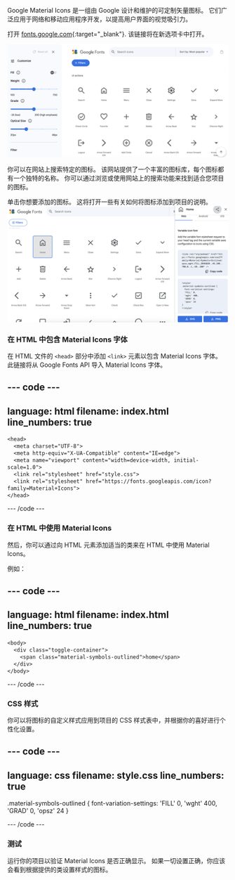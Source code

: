 Google Material Icons 是一组由 Google 设计和维护的可定制矢量图标。 它们广泛应用于网络和移动应用程序开发，以提高用户界面的视觉吸引力。

打开 [fonts.google.com](https://fonts.google.com/icons){:target="_blank"}. 该链接将在新选项卡中打开。

![Google 字体图标页面，其中显示各种图标和搜索栏。](images/google-icons.png)

你可以在网站上搜索特定的图标。 该网站提供了一个丰富的图标库，每个图标都有一个独特的名称。 你可以通过浏览或使用网站上的搜索功能来找到适合您项目的图标。

单击你想要添加的图标。 这将打开一些有关如何将图标添加到项目的说明。 ![已选择主页图标的 Google 字体图标页面。 有一个说明面板打开，显示如何将图标添加到项目中。](images/google-selectedicon.png)

### 在 HTML 中包含 Material Icons 字体

在 HTML 文件的 `<head>` 部分中添加 `<link>` 元素以包含 Material Icons 字体。 此链接将从 Google Fonts API 导入 Material Icons 字体。

--- code ---
---
language: html
filename: index.html
line_numbers: true
---

    <head>
      <meta charset="UTF-8">
      <meta http-equiv="X-UA-Compatible" content="IE=edge">
      <meta name="viewport" content="width=device-width, initial-scale=1.0">
      <link rel="stylesheet" href="style.css">
      <link rel="stylesheet" href="https://fonts.googleapis.com/icon?family=Material+Icons">
    </head>
  
--- /code ---

### 在 HTML 中使用 Material Icons

然后，你可以通过向 HTML 元素添加适当的类来在 HTML 中使用 Material Icons。

例如：

--- code ---
---
language: html
filename: index.html
line_numbers: true
---

    <body>
      <div class="toggle-container">
        <span class="material-symbols-outlined">home</span>
      </div>
    </body>
  
--- /code ---

### CSS 样式

你可以将图标的自定义样式应用到项目的 CSS 样式表中，并根据你的喜好进行个性化设置。

--- code ---
---
language: css
filename: style.css
line_numbers: true
---

.material-symbols-outlined {
      font-variation-settings:
      'FILL' 0,
      'wght' 400,
      'GRAD' 0,
      'opsz' 24
}
  
--- /code ---

### 测试

运行你的项目以验证 Material Icons 是否正确显示。 如果一切设置正确，你应该会看到根据提供的类设置样式的图标。

